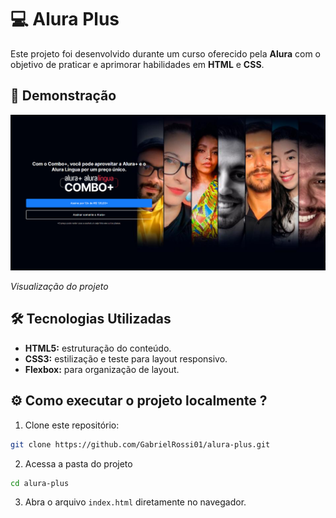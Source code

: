 # 💻 Alura Plus

Este projeto foi desenvolvido durante um curso oferecido pela **Alura** com o objetivo de praticar e aprimorar habilidades em **HTML** e **CSS**.

## 📸 Demonstração

![Alura Plus](img/tela-preview.png)

*Visualização do projeto*

## 🛠️ Tecnologias Utilizadas

- **HTML5:** estruturação do conteúdo.
- **CSS3:** estilização e teste para layout responsivo.
- **Flexbox:** para organização de layout.

## ⚙️ Como executar o projeto localmente ?

1. Clone este repositório:
```bash
git clone https://github.com/GabrielRossi01/alura-plus.git
```

2. Acessa a pasta do projeto
```bash
cd alura-plus
```

3. Abra o arquivo `index.html` diretamente no navegador.
